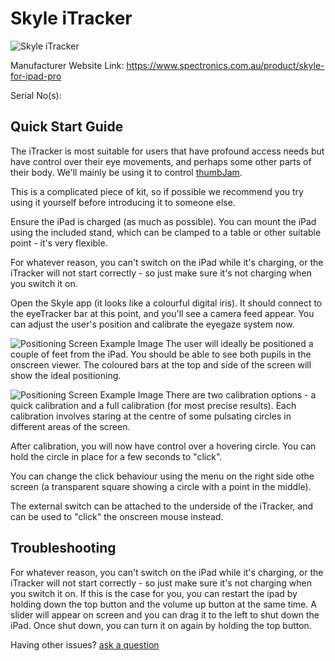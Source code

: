 # Skyle iTracker

![Skyle iTracker](<https://www.spectronics.com.au/images/product/inclusivet/Skyle-Profile.png>)

Manufacturer Website Link: [ https://www.spectronics.com.au/product/skyle-for-ipad-pro ](< https://www.spectronics.com.au/product/skyle-for-ipad-pro >)

Serial No(s): 

## Quick Start Guide

The iTracker is most suitable for users that have profound access needs but have control over their eye movements, and perhaps some other parts of their body. We'll mainly be using it to control [thumbJam](<https://omnimusicsk.github.io/inventory/Equipment/Thumb%20Jam/Thumb%20Jam.html>).

This is a complicated piece of kit, so if possible we recommend you try using it yourself before introducing it to someone else.


Ensure the iPad is charged (as much as possible). You can mount the iPad using the included stand, which can be clamped to a table or other suitable point - it's very flexible.

For whatever reason, you can't switch on the iPad while it's charging, or the iTracker will not start correctly - so just make sure it's not charging when you switch it on.

Open the Skyle app (it looks like a colourful digital iris). It should connect to the eyeTracker bar at this point, and you'll see a camera feed appear. You can adjust the user's position and calibrate the eyegaze system now.

![Positioning Screen Example Image](<https://www.spectronics.com.au/images/product/inclusivet/Positioning-Skyle.png>) 
The user will ideally be positioned a couple of feet from the iPad. You should be able to see both pupils in the onscreen viewer. The coloured bars at the top and side of the screen will show the ideal positioning.

![Positioning Screen Example Image](<https://www.spectronics.com.au/images/product/inclusivet/Calibration-Skyle.png>)
There are two calibration options - a quick calibration and a full calibration (for most precise results). Each calibration involves staring at the centre of some pulsating circles in different areas of the screen.

After calibration, you will now have control over a hovering circle. You can hold the circle in place for a few seconds to "click".

You can change the click behaviour using the menu on the right side othe screen (a transparent square showing a circle with a point in the middle).

The external switch can be attached to the underside of the iTracker, and can be used to "click" the onscreen mouse instead.

## Troubleshooting

For whatever reason, you can't switch on the iPad while it's charging, or the iTracker will not start correctly - so just make sure it's not charging when you switch it on. If this is the case for you, you can restart the ipad by holding down the top button and the volume up button at the same time. A slider will appear on screen and you can drag it to the left to shut down the iPad. Once shut down, you can turn it on again by holding the top button.



Having other issues? [ask a question](<mailto:ChrisBall@omnimusic.org.uk>)
